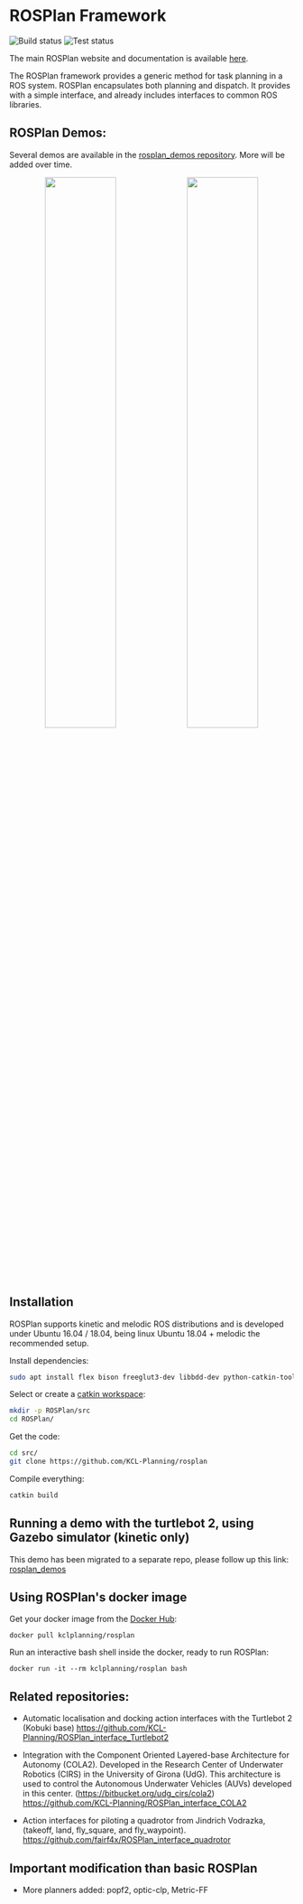 # ROSPlan Framework

![Build status](https://github.com/KCL-Planning/ROSPlan/workflows/build/badge.svg)
![Test status](https://github.com/KCL-Planning/ROSPlan/workflows/test/badge.svg)

The main ROSPlan website and documentation is available [here](http://kcl-planning.github.io/ROSPlan).

The ROSPlan framework provides a generic method for task planning in a ROS system. ROSPlan encapsulates both planning and dispatch. It provides with a simple interface, and already includes interfaces to common ROS libraries.

## ROSPlan Demos:

Several demos are available in the [rosplan_demos repository](https://github.com/KCL-Planning/rosplan_demos). More will be added over time.

<p align="center"><img src="https://github.com/KCL-Planning/rosplan_demos/blob/master/rosplan_stage_demo/stage_demo.png" width="50%"><img src="https://github.com/KCL-Planning/rosplan_demos/blob/master/rosplan_stage_exploration_demo/rosplan_exploration_demo.png" width="50%"></p>

## Installation

ROSPlan supports kinetic and melodic ROS distributions and is developed under Ubuntu 16.04 / 18.04, being linux Ubuntu 18.04 + melodic the recommended setup.

Install dependencies:
```sh
sudo apt install flex bison freeglut3-dev libbdd-dev python-catkin-tools ros-$ROS_DISTRO-tf2-bullet
```

Select or create a [catkin workspace](http://wiki.ros.org/catkin/Tutorials/create_a_workspace):
```sh
mkdir -p ROSPlan/src
cd ROSPlan/
```

Get the code:
```sh
cd src/
git clone https://github.com/KCL-Planning/rosplan
```

Compile everything:
```sh
catkin build
```

## Running a demo with the turtlebot 2, using Gazebo simulator (kinetic only)

This demo has been migrated to a separate repo, please follow up this link: [rosplan_demos](https://github.com/KCL-Planning/rosplan_demos)

## Using ROSPlan's docker image
Get your docker image from the [Docker Hub](https://hub.docker.com/r/kclplanning/rosplan):

```
docker pull kclplanning/rosplan
```

Run an interactive bash shell inside the docker, ready to run ROSPlan:
```
docker run -it --rm kclplanning/rosplan bash
```


## Related repositories:

- Automatic localisation and docking action interfaces with the Turtlebot 2 (Kobuki base) 
https://github.com/KCL-Planning/ROSPlan_interface_Turtlebot2

- Integration with the Component Oriented Layered-base Architecture for Autonomy (COLA2). Developed in the Research Center of Underwater Robotics (CIRS) in the University of Girona (UdG). This architecture is used to control the Autonomous Underwater Vehicles (AUVs) developed in this center. (https://bitbucket.org/udg_cirs/cola2)
https://github.com/KCL-Planning/ROSPlan_interface_COLA2

- Action interfaces for piloting a quadrotor from Jindrich Vodrazka, (takeoff, land, fly_square, and fly_waypoint).
https://github.com/fairf4x/ROSPlan_interface_quadrotor

## Important modification than basic ROSPlan
- More planners added: popf2, optic-clp, Metric-FF
